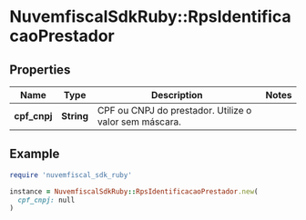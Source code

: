 # NuvemfiscalSdkRuby::RpsIdentificacaoPrestador

## Properties

| Name | Type | Description | Notes |
| ---- | ---- | ----------- | ----- |
| **cpf_cnpj** | **String** | CPF ou CNPJ do prestador.  Utilize o valor sem máscara. |  |

## Example

```ruby
require 'nuvemfiscal_sdk_ruby'

instance = NuvemfiscalSdkRuby::RpsIdentificacaoPrestador.new(
  cpf_cnpj: null
)
```

